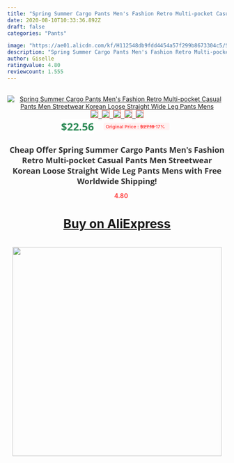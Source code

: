 ```yaml
---
title: "Spring Summer Cargo Pants Men's Fashion Retro Multi-pocket Casual Pants Men Streetwear Korean Loose Straight Wide Leg Pants Mens"
date: 2020-08-10T10:33:36.892Z
draft: false
categories: "Pants"

image: "https://ae01.alicdn.com/kf/H112548db9fdd4454a57f299b8673304c5/Spring-Summer-Cargo-Pants-Men-s-Fashion-Retro-Multi-pocket-Casual-Pants-Men-Streetwear-Korean-Loose.jpg"
description: "Spring Summer Cargo Pants Men's Fashion Retro Multi-pocket Casual Pants Men Streetwear Korean Loose Straight Wide Leg Pants Mens"
author: Giselle
ratingvalue: 4.80
reviewcount: 1.555
---
```

<br>
<div style="text-align: center;">
<a href="https://s.click.aliexpress.com/e/_97Jeq1" target="_blank" rel="nofollow noopener noreferrer"><img alt="Spring Summer Cargo Pants Men's Fashion Retro Multi-pocket Casual Pants Men Streetwear Korean Loose Straight Wide Leg Pants Mens" class="magnifier-image" src="https://ae01.alicdn.com/kf/H112548db9fdd4454a57f299b8673304c5/Spring-Summer-Cargo-Pants-Men-s-Fashion-Retro-Multi-pocket-Casual-Pants-Men-Streetwear-Korean-Loose.jpg_640x640.jpg">
<br>
<img style="border:1px solid salmon" src="https://ae01.alicdn.com/kf/H112548db9fdd4454a57f299b8673304c5/Spring-Summer-Cargo-Pants-Men-s-Fashion-Retro-Multi-pocket-Casual-Pants-Men-Streetwear-Korean-Loose.jpg_120x120.jpg">&nbsp;&nbsp;<img style="border:1px solid salmon" src="https://ae01.alicdn.com/kf/H91d9cb7c906d44638239d1b90a4ff4bel/Spring-Summer-Cargo-Pants-Men-s-Fashion-Retro-Multi-pocket-Casual-Pants-Men-Streetwear-Korean-Loose.jpg_120x120.jpg">&nbsp;&nbsp;<img style="border:1px solid salmon" src="https://ae01.alicdn.com/kf/Hde1b4d925b2644c89603f9e2235ed29fp/Spring-Summer-Cargo-Pants-Men-s-Fashion-Retro-Multi-pocket-Casual-Pants-Men-Streetwear-Korean-Loose.jpg_120x120.jpg">&nbsp;&nbsp;<img style="border:1px solid salmon" src="https://ae01.alicdn.com/kf/Hce1376eb16da4dae85a543b889e27859x/Spring-Summer-Cargo-Pants-Men-s-Fashion-Retro-Multi-pocket-Casual-Pants-Men-Streetwear-Korean-Loose.jpg_120x120.jpg">&nbsp;&nbsp;<img style="border:1px solid salmon" src="https://ae01.alicdn.com/kf/H7c9328aa40374237bc34488cf0c1ffa69/Spring-Summer-Cargo-Pants-Men-s-Fashion-Retro-Multi-pocket-Casual-Pants-Men-Streetwear-Korean-Loose.jpg_120x120.jpg"></a></div><br0>
<div style="text-align: center;"><span style="background-color: white; border: 0px; box-sizing: border-box; color: seagreen; display: inline-block; font-family: &quot;open sans&quot; , &quot;arial&quot; , &quot;helvetica&quot; , sans-serif , &quot;heiti&quot;; font-size: 24px; font-stretch: inherit; font-weight: 700; line-height: inherit; margin: 0px 10px 0px 0px; padding: 0px; vertical-align: middle;">$22.56 </span>
<span style="background: rgb(255 , 241 , 241); border-radius: 3px; border: 0px; box-sizing: border-box; color: #ff4747; display: inline-block; font-family: inherit; font-size: 12px; font-stretch: inherit; font-style: inherit; font-variant: inherit; font-weight: 600; line-height: inherit; margin: 0px; padding: 2px 5px; transform: scale(0.9); vertical-align: middle;">Original Price : <b style="text-decoration: line-through;">$27.18 </b> 17%&nbsp;&nbsp;</span></div>
<h1 style="color: #333333; display: inline-block; font-family: &quot;open sans&quot; , &quot;arial&quot; , &quot;helvetica&quot; , sans-serif , &quot;heiti&quot;; font-size: 18px; font-stretch: inherit; font-weight: 700; text-align: center;">Cheap Offer Spring Summer Cargo Pants Men's Fashion Retro Multi-pocket Casual Pants Men Streetwear Korean Loose Straight Wide Leg Pants Mens with Free Worldwide Shipping!</h1>
<div style="color: #ff4747; text-align: center;">
<img src="https://4.bp.blogspot.com/-M0ZcTcb-5uY/XleCXlxnR4I/AAAAAAAAAEc/OrjgMkXV1oMQFaCRZj5HQwOCBcu3w1FegCPcBGAYYCw/s1600/star.png" style="height: 15px;">&nbsp;<b>4.80</b></div>
<div class="button_cont" align="center"><a class="buynow_a" href="https://s.click.aliexpress.com/e/_97Jeq1" target="_blank" rel="nofollow noopener noreferrer"><H1>Buy on AliExpress</H1></a></div><br>
<div class="separator" style="clear: both; text-align: center;">
<img src="https://lh3.googleusercontent.com/-pTy5HemUv9M/XlePHvY0dAI/AAAAAAAAAE4/0nX5iRUoIWY8eMW9Dpxeirr157OZliDIgCLcBGAsYHQ/s1600/badge.gif" width="480">
</div>
